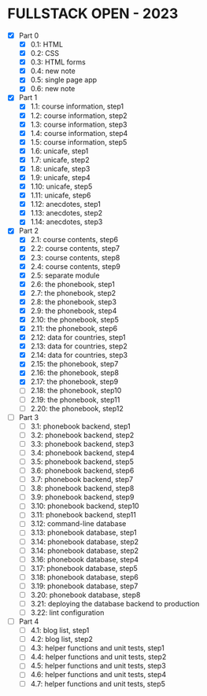 # FULLSTACK OPEN - 2023

- [x] Part 0
  - [x] 0.1: HTML
  - [x] 0.2: CSS
  - [x] 0.3: HTML forms
  - [x] 0.4: new note
  - [x] 0.5: single page app
  - [x] 0.6: new note
- [x] Part 1
  - [x] 1.1: course information, step1
  - [x] 1.2: course information, step2
  - [x] 1.3: course information, step3
  - [x] 1.4: course information, step4
  - [x] 1.5: course information, step5
  - [x] 1.6: unicafe, step1
  - [x] 1.7: unicafe, step2
  - [x] 1.8: unicafe, step3
  - [x] 1.9: unicafe, step4
  - [x] 1.10: unicafe, step5
  - [x] 1.11: unicafe, step6
  - [x] 1.12: anecdotes, step1
  - [x] 1.13: anecdotes, step2
  - [x] 1.14: anecdotes, step3
- [x] Part 2
  - [x] 2.1: course contents, step6
  - [x] 2.2: course contents, step7
  - [x] 2.3: course contents, step8
  - [x] 2.4: course contents, step9
  - [x] 2.5: separate module
  - [x] 2.6: the phonebook, step1
  - [x] 2.7: the phonebook, step2
  - [x] 2.8: the phonebook, step3
  - [x] 2.9: the phonebook, step4
  - [x] 2.10: the phonebook, step5
  - [x] 2.11: the phonebook, step6
  - [x] 2.12: data for countries, step1
  - [x] 2.13: data for countries, step2
  - [x] 2.14: data for countries, step3
  - [x] 2.15: the phonebook, step7
  - [x] 2.16: the phonebook, step8
  - [x] 2.17: the phonebook, step9
  - [ ] 2.18: the phonebook, step10
  - [ ] 2.19: the phonebook, step11
  - [ ] 2.20: the phonebook, step12
- [ ] Part 3
  - [ ] 3.1: phonebook backend, step1
  - [ ] 3.2: phonebook backend, step2
  - [ ] 3.3: phonebook backend, step3
  - [ ] 3.4: phonebook backend, step4
  - [ ] 3.5: phonebook backend, step5
  - [ ] 3.6: phonebook backend, step6
  - [ ] 3.7: phonebook backend, step7
  - [ ] 3.8: phonebook backend, step8
  - [ ] 3.9: phonebook backend, step9
  - [ ] 3.10: phonebook backend, step10
  - [ ] 3.11: phonebook backend, step11
  - [ ] 3.12: command-line database
  - [ ] 3.13: phonebook database, step1
  - [ ] 3.14: phonebook database, step2
  - [ ] 3.14: phonebook database, step2
  - [ ] 3.16: phonebook database, step4
  - [ ] 3.17: phonebook database, step5
  - [ ] 3.18: phonebook database, step6
  - [ ] 3.19: phonebook database, step7
  - [ ] 3.20: phonebook database, step8
  - [ ] 3.21: deploying the database backend to production
  - [ ] 3.22: lint configuration
- [ ] Part 4
  - [ ] 4.1: blog list, step1
  - [ ] 4.2: blog list, step2
  - [ ] 4.3: helper functions and unit tests, step1
  - [ ] 4.4: helper functions and unit tests, step2
  - [ ] 4.5: helper functions and unit tests, step3
  - [ ] 4.6: helper functions and unit tests, step4
  - [ ] 4.7: helper functions and unit tests, step5
